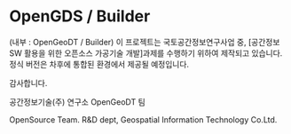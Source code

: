 OpenGDS / Builder 
=======

(내부 : OpenGeoDT / Builder)
이 프로젝트는 국토공간정보연구사업 중, [공간정보 SW 활용을 위한 오픈소스 가공기술 개발]과제를 수행하기 위하여 제작되고 있습니다.
정식 버전은 차후에 통합된 환경에서 제공될 예정입니다.

감사합니다.

공간정보기술(주) 연구소
OpenGeoDT 팀

OpenSource Team. R&D dept, Geospatial Information Technology Co.Ltd.
